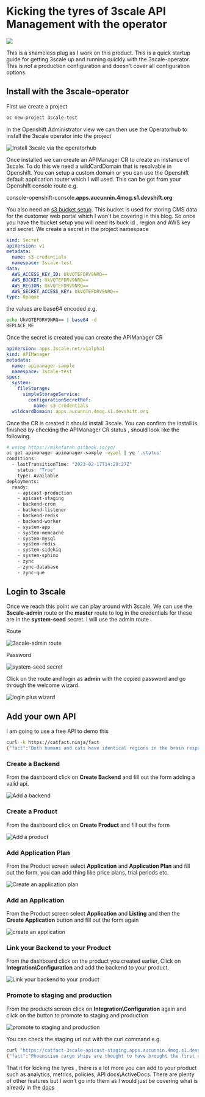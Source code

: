 # Kicking the tyres of 3scale API Management with the operator

![](https://dev-to-uploads.s3.amazonaws.com/uploads/articles/g1pthz5lq9o4vfvfqhtb.png)

This is a shameless plug as I work on this product. This is a quick startup guide for getting 3scale up and running quickly with the 3scale-operator. This is not a production configuration and doesn't cover all configuration options. 

## Install with the 3scale-operator
First we create a project
```bash
oc new-project 3scale-test
```
In the Openshift Administrator view we can then use the Operatorhub to install the 3scale operator into the project

![Install 3scale via the operatorhub](https://dev-to-uploads.s3.amazonaws.com/uploads/articles/xzicxnw321dq040zw7vd.gif)

Once installed we can create an APIManager CR to create an instance of 3scale. To do this we need a wildCardDomain that is resolvable in Openshift. You can setup a custom domain or you can use the Openshift default application router which I will used. This can be got from your Openshift console route  e.g.
 
console-openshift-console.**apps.aucunnin.4mog.s1.devshift.org**

You also need an [s3 bucket setup](https://access.redhat.com/documentation/en-us/red_hat_3scale_api_management/2.8/html/installing_3scale/install-threescale-on-openshift-guide#configuring_amazon_simple_storage_service). This bucket is used for storing CMS data for the customer web portal which I won't be covering in this blog. So once you have the bucket setup you will need its buck id , region and AWS key and secret. We create a secret in the project namespace

```yaml
kind: Secret
apiVersion: v1
metadata:
  name: s3-credentials
  namespace: 3scale-test
data:
  AWS_ACCESS_KEY_ID: UkVQTEFDRV9NRQ==
  AWS_BUCKET: UkVQTEFDRV9NRQ==
  AWS_REGION: UkVQTEFDRV9NRQ==
  AWS_SECRET_ACCESS_KEY: UkVQTEFDRV9NRQ==
type: Opaque
```
the values are base64 encoded e.g.
```bash
echo UkVQTEFDRV9NRQ== | base64 -d
REPLACE_ME
```
Once the secret is created you can create the APIManager CR
```yaml
apiVersion: apps.3scale.net/v1alpha1
kind: APIManager
metadata: 
  name: apimanager-sample
  namespace: 3scale-test
spec: 
  system: 
    fileStorage: 
      simpleStorageService: 
        configurationSecretRef: 
          name: s3-credentials
  wildcardDomain: apps.aucunnin.4mog.s1.devshift.org
```
Once the CR is created it should install 3scale. You can confirm the install is finished by checking the APIManager CR status , should look like the following.
```bash
# using https://mikefarah.gitbook.io/yq/
oc get apimanager apimanager-sample -oyaml | yq '.status'
conditions:
  - lastTransitionTime: "2023-02-17T14:29:27Z"
    status: "True"
    type: Available
deployments:
  ready:
    - apicast-production
    - apicast-staging
    - backend-cron
    - backend-listener
    - backend-redis
    - backend-worker
    - system-app
    - system-memcache
    - system-mysql
    - system-redis
    - system-sidekiq
    - system-sphinx
    - zync
    - zync-database
    - zync-que
```
## Login to 3scale
Once we reach this point we can play around with 3scale. We can use the **3scale-admin** route or the **master** route to log in the credentials for these are in the **system-seed** secret. I will use the admin route .

Route

![3scale-admin route](https://dev-to-uploads.s3.amazonaws.com/uploads/articles/swvzkrwkdnuqrqnm1g1n.png)

Password

![system-seed secret](https://dev-to-uploads.s3.amazonaws.com/uploads/articles/ypa9mkr3quvjibytqfb0.gif)

Click on the route and login as **admin** with the copied password and go through the welcome wizard.

![login plus wizard](https://dev-to-uploads.s3.amazonaws.com/uploads/articles/gk3l0ayfcd9dtpgmkohg.gif)

## Add your own API
I am going to use a free API to demo this
```bash
curl -k https://catfact.ninja/fact  
{"fact":"Both humans and cats have identical regions in the brain responsible for emotion.","length":81}% 
```
### Create a Backend
From the dashboard click on **Create Backend** and fill out the form adding a valid api. 

![Add a backend](https://dev-to-uploads.s3.amazonaws.com/uploads/articles/h26xnnfjht5lv3xxmd0c.gif)

### Create a Product
From the dashboard click on **Create Product** and fill out the form

![Add a product](https://dev-to-uploads.s3.amazonaws.com/uploads/articles/mhdqug12qjomy7c5neew.gif)

### Add Application Plan
From the Product screen select **Application** and **Application Plan** and fill out the form, you can add thing like price plans, trial periods etc.  

![Create an application plan](https://dev-to-uploads.s3.amazonaws.com/uploads/articles/rds6zglnv1fl4umxx6pc.gif)

### Add an Application
From the Product screen select **Application** and **Listing** and then the **Create Application** button and fill out the form again

![create an application](https://dev-to-uploads.s3.amazonaws.com/uploads/articles/fkgn6jaszr03urohp7mt.gif)

### Link your Backend to your Product
From the dashboard click on the product you created earlier, Click on **Integration\Configuration** and add the backend to your product.

![Link your backend to your product](https://dev-to-uploads.s3.amazonaws.com/uploads/articles/x2o068eodo0vxgr1sp8y.gif)

### Promote to staging and production
From the products screen click on **Integration\Configuration** again and click on the button to promote to staging and production

![promote to staging and production](https://dev-to-uploads.s3.amazonaws.com/uploads/articles/x6ard5bsd8h03mf8w1br.gif)

You can check the staging url out with the curl command e.g.
```bash
curl "https://catfact-3scale-apicast-staging.apps.aucunnin.4mog.s1.devshift.org:443/?user_key=073a4f36364b635c156811dcc1728d32"
{"fact":"Phoenician cargo ships are thought to have brought the first domesticated cats to Europe in about 900 BC.","length":105}%
```
That it for kicking the tyres , there is a lot more you can add to your product such as analytics, metrics, policies, API docs\ActiveDocs. There are plenty of other features but I won't go into them as I would just be covering what is already in the [docs](https://access.redhat.com/documentation/en-us/red_hat_3scale_api_management/2.10) 
